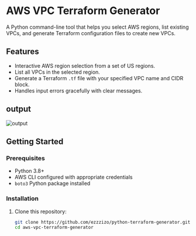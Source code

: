 # AWS VPC Terraform Generator

A Python command-line tool that helps you select AWS regions, list existing VPCs, and generate Terraform configuration files to create new VPCs.

## Features

- Interactive AWS region selection from a set of US regions.
- List all VPCs in the selected region.
- Generate a Terraform `.tf` file with your specified VPC name and CIDR block.
- Handles input errors gracefully with clear messages.

## output

<img src="https://github.com/user-attachments/assets/1dbd163a-7b89-434d-9aa3-7e2d32d192fd" alt="output">

## Getting Started

### Prerequisites

- Python 3.8+
- AWS CLI configured with appropriate credentials
- `boto3` Python package installed

### Installation

1. Clone this repository:

   ```bash
   git clone https://github.com/ezzzizo/python-terraform-generator.git
   cd aws-vpc-terraform-generator
